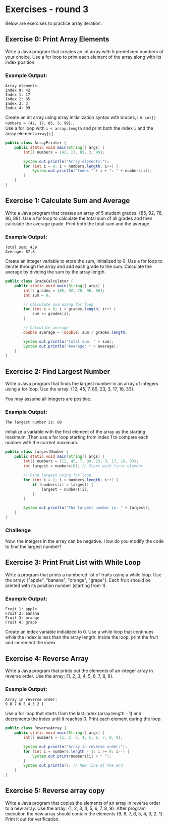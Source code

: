 # Exercises - round 3

Below are exercises to practice array iteration.

## Exercise 0: Print Array Elements

Write a Java program that creates an int array with 5 predefined numbers of your choice. Use a for loop to print each element of the array along with its index position.

### Example Output:
```
Array elements:
Index 0: 42
Index 1: 17
Index 2: 85
Index 3: 3
Index 4: 99
```

<hint title="Hint 1">

Create an int array using array initialization syntax with braces, i.e. `int[] numbers = {42, 17, 85, 3, 99};`.\
Use a for loop with `i < array.length` and print both the index `i` and the array element `array[i]`.

</hint>

<hint title="Solution">

```java
public class ArrayPrinter {
    public static void main(String[] args) {
        int[] numbers = {42, 17, 85, 3, 99};

        System.out.println("Array elements:");
        for (int i = 0; i < numbers.length; i++) {
            System.out.println("Index " + i + ": " + numbers[i]);
        }
    }
}
```

</hint>

## Exercise 1: Calculate Sum and Average

Write a Java program that creates an array of 5 student grades: {85, 92, 78, 96, 88}. Use a for loop to calculate the total sum of all grades and then calculate the average grade. Print both the total sum and the average.

### Example Output:
```
Total sum: 439
Average: 87.8
```

<hint title="Hint 1">

Create an integer variable to store the sum, initialized to 0. Use a for loop to iterate through the array and add each grade to the sum. Calculate the average by dividing the sum by the array length.

</hint>

<hint title="Solution">

```java
public class GradeCalculator {
    public static void main(String[] args) {
        int[] grades = {85, 92, 78, 96, 88};
        int sum = 0;

        // Calculate sum using for loop
        for (int i = 0; i < grades.length; i++) {
            sum += grades[i];
        }

        // Calculate average
        double average = (double) sum / grades.length;

        System.out.println("Total sum: " + sum);
        System.out.println("Average: " + average);
    }
}
```

</hint>

## Exercise 2: Find Largest Number

Write a Java program that finds the largest number in an array of integers using a for loop. Use the array: {12, 45, 7, 89, 23, 3, 17, 16, 33}.

You may assume all integers are positive.

### Example Output:
```
The largest number is: 89
```

<hint title="Hint 1">

Initialize a variable with the first element of the array as the starting maximum. Then use a for loop starting from index 1 to compare each number with the current maximum.

</hint>

<hint title="Solution">

```java
public class LargestNumber {
    public static void main(String[] args) {
        int[] numbers = {12, 45, 7, 89, 23, 3, 17, 16, 33};
        int largest = numbers[0]; // Start with first element

        // Find largest using for loop
        for (int i = 1; i < numbers.length; i++) {
            if (numbers[i] > largest) {
                largest = numbers[i];
            }
        }

        System.out.println("The largest number is: " + largest);
    }
}
```

</hint>

### Challenge
Now, the integers in the array can be negative. How do you modify the code to find the largest number?

## Exercise 3: Print Fruit List with While Loop

Write a program that prints a numbered list of fruits using a while loop. Use the array: {"apple", "banana", "orange", "grape"}. Each fruit should be printed with its position number (starting from 1).

### Example Output:
```
Fruit 1: apple
Fruit 2: banana
Fruit 3: orange
Fruit 4: grape
```

<hint title="Hint 1">

Create an index variable initialized to 0. Use a while loop that continues while the index is less than the array length. Inside the loop, print the fruit and increment the index.

</hint>


## Exercise 4: Reverse Array

Write a Java program that prints out the elements of an integer array in reverse order. Use the array: {1, 2, 3, 4, 5, 6, 7, 8, 9}.

### Example Output:
```
Array in reverse order:
9 8 7 6 5 4 3 2 1
```

<hint title="Hint 1">

Use a for loop that starts from the last index (array.length - 1) and decrements the index until it reaches 0. Print each element during the loop.

</hint>

<hint title="Solution">

```java
public class ReverseArray {
    public static void main(String[] args) {
        int[] numbers = {1, 2, 3, 4, 5, 6, 7, 8, 9};

        System.out.println("Array in reverse order:");
        for (int i = numbers.length - 1; i >= 0; i--) {
            System.out.print(numbers[i] + " ");
        }
        System.out.println(); // New line at the end
    }
}
```

</hint>

## Exercise 5: Reverse array copy
Write a Java program that copies the elements of an array in reverse order to a new array. Use the array: {1, 2, 3, 4, 5, 6, 7, 8, 9}. After program execution the new array should contain the elements {9, 8, 7, 6, 5, 4, 3, 2, 1}.\
Print it out for verification.


</hint>